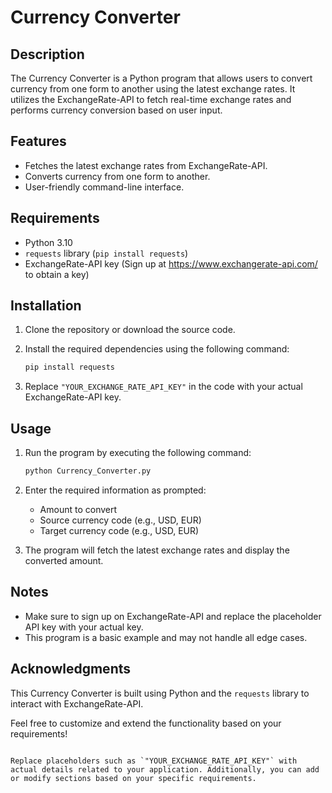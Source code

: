 # Currency Converter

## Description

The Currency Converter is a Python program that allows users to convert currency from one form to another using the latest exchange rates. It utilizes the ExchangeRate-API to fetch real-time exchange rates and performs currency conversion based on user input.

## Features

- Fetches the latest exchange rates from ExchangeRate-API.
- Converts currency from one form to another.
- User-friendly command-line interface.

## Requirements

- Python 3.10
- `requests` library (`pip install requests`)
- ExchangeRate-API key (Sign up at https://www.exchangerate-api.com/ to obtain a key)

## Installation

1. Clone the repository or download the source code.
2. Install the required dependencies using the following command:

   ```bash
   pip install requests
   ```

3. Replace `"YOUR_EXCHANGE_RATE_API_KEY"` in the code with your actual ExchangeRate-API key.

## Usage

1. Run the program by executing the following command:

   ```bash
   python Currency_Converter.py
   ```

2. Enter the required information as prompted:
   - Amount to convert
   - Source currency code (e.g., USD, EUR)
   - Target currency code (e.g., USD, EUR)

3. The program will fetch the latest exchange rates and display the converted amount.

## Notes

- Make sure to sign up on ExchangeRate-API and replace the placeholder API key with your actual key.
- This program is a basic example and may not handle all edge cases.

## Acknowledgments

This Currency Converter is built using Python and the `requests` library to interact with ExchangeRate-API.

Feel free to customize and extend the functionality based on your requirements!
```

Replace placeholders such as `"YOUR_EXCHANGE_RATE_API_KEY"` with actual details related to your application. Additionally, you can add or modify sections based on your specific requirements.
 

